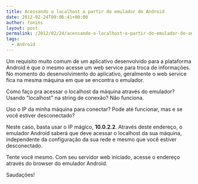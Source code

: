 ```yaml
---
title: Acessando o localhost a partir do emulador do Android
date: 2012-02-24T09:06:41+00:00
author: fonini
layout: post
permalink: /2012/02/24/acessando-o-localhost-a-partir-do-emulador-do-android/
tags:
  - Android
---
```

Um requisito muito comum de um aplicativo desenvolvido para a plataforma Android é que o mesmo acesse um web service para troca de informações. No momento do desenvolvimento do aplicativo, geralmente o web service fica na mesma máquina em que se encontra o emulador. 

Como faço pra acessar o localhost da máquina através do emulador? Usando "localhost" na string de conexão? Não funciona. 

Uso o IP da minha máquina para conectar? Pode até funcionar, mas e se você estiver desconectado? 

Neste caso, basta usar o IP mágico, **10.0.2.2**. Através deste endereço, o emulador Android saberá que deve acessar o localhost da sua máquina, independente da configuração da sua rede e mesmo que você estiver desconectado. 

Tente você mesmo. Com seu servidor web iniciado, acesse o endereço através do browser do emulador Android. 

Saudações!